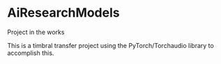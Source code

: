 # AiResearchModels

Project in the works


This is a timbral transfer project using the PyTorch/Torchaudio library to accomplish this.

